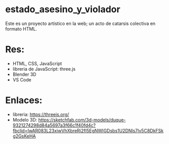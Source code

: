 # estado_asesino_y_violador
Este es un proyecto artístico en la web; un acto de catarsis colectiva en formato HTML.

# Res:
- HTML, CSS, JavaScript
- libreria de JavaScript: three.js
- Blender 3D
- VS Code

# Enlaces:
- libreria: https://threejs.org/
- Modelo 3D: https://sketchfab.com/3d-models/duque-9321274298d84a5697a3f66c1f40fd4c?fbclid=IwAR083L23xiwVhXbreRi2fI5EgNWIGDsbs1U2DNls7lv5C8DkFSkg2GsKeHA

